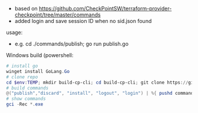- based on https://github.com/CheckPointSW/terraform-provider-checkpoint/tree/master/commands
- added login and save session ID when no sid.json found

usage:
- e.g. cd ./commands/publish; go run publish.go

Windows build (powershell:
```powershell
# install go
winget install GoLang.Go
# clone repo
cd $env:TEMP; mkdir build-cp-cli; cd build-cp-cli; git clone https://github.com/mkol5222/my-cp-mgmt-commands; cd my-cp-mgmt-commands
# build commands
@("publish","discard", "install", "logout", "login") | %{ pushd commands/$_; go build "$_.go"; popd }
# show commands
gci -Rec *.exe
```
